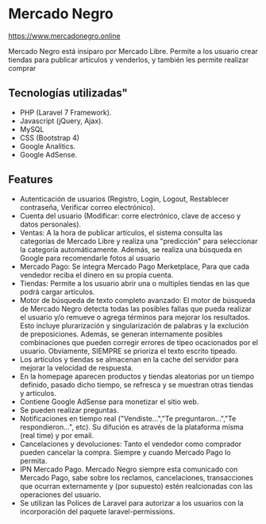 # Mercado Negro #

https://www.mercadonegro.online

Mercado Negro está insiparo por Mercado Libre. Permite a los usuario crear tiendas para publicar artículos y venderlos, y también les permite realizar comprar

## Tecnologías utilizadas"

- PHP (Laravel 7 Framework).
- Javascript (jQuery, Ajax).
- MySQL
- CSS (Bootstrap 4)
- Google Analitics.
- Google AdSense.

## Features
- Autenticación de usuarios (Registro, Login, Logout, Restablecer contraseña, Verificar correo electrónico).
- Cuenta del usuario (Modificar: corre electrónico, clave de acceso y datos personales).
- Ventas: A la hora de publicar artículos, el sistema consulta las categorías de Mercado Libre y realiza una "predicción"
  para seleccionar la categoría automáticamente. Además, se realiza una búsqueda en Google para recomendarle fotos al usuario
- Mercado Pago: Se integra Mercado Pago Merketplace, Para que cada vendedor reciba el dinero en su propia cuenta.
- Tiendas: Permite a los usuario abrir una o multiples tiendas en las que podrá cargar artículos.
- Motor de búsqueda de texto completo avanzado: El motor de búsqueda de Mercado Negro detecta todas las posibles fallas que pueda realizar el usuario y/o
  remueve o agrega términos para mejorar los resultados. Esto incluye plurarización y singularización de palabras y la exclución de preposiciones. Además, se generan internamente
  posibles combinaciones que pueden corregir errores de tipeo ocacionados por el usuario. Obviamente, SIEMPRE se prioriza el texto escrito tipeado.
- Los artículos y tiendas se almacenan en la cache del servidor para mejorar la velocidad de respuesta.
- En la homepage aparecen productos y tiendas aleatorias por un tiempo definido, pasado dicho tiempo, se refresca y se muestran otras tiendas y artículos.
- Contiene Google AdSense para monetizar el sitio web.
- Se pueden realizar preguntas. 
- Notificaciones en tiempo real ("Vendiste...","Te preguntaron...","Te respondieron...", etc). Su difución es através de la plataforma mísma (real time) y por email.
- Cancelaciones y devoluciones: Tanto el vendedor como comprador pueden cancelar la compra. Siempre y cuando Mercado Pago lo permita.
- IPN Mercado Pago. Mercado Negro siempre esta comunicado con Mercado Pago, sabe sobre los reclamos, cancelaciones, transacciones que ocurran externamente y
  (por supuesto) estén realcionadas con las operaciones del usuario.
- Se utilizan las Polices de Laravel para autorizar a los usuarios con la incorporación del paquete laravel-permissions.
